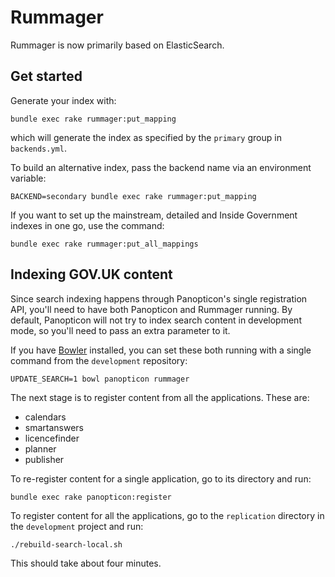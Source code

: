 # Rummager

Rummager is now primarily based on ElasticSearch.

## Get started

Generate your index with:

    bundle exec rake rummager:put_mapping

which will generate the index as specified by the `primary` group in `backends.yml`.

To build an alternative index, pass the backend name via an environment variable:

    BACKEND=secondary bundle exec rake rummager:put_mapping

If you want to set up the mainstream, detailed and Inside Government indexes in
one go, use the command:

    bundle exec rake rummager:put_all_mappings

## Indexing GOV.UK content

Since search indexing happens through Panopticon's single registration API,
you'll need to have both Panopticon and Rummager running. By default, Panopticon
will not try to index search content in development mode, so you'll need to pass
an extra parameter to it.

If you have [Bowler](https://github.com/JordanHatch/bowler) installed, you can
set these both running with a single command from the `development` repository:

    UPDATE_SEARCH=1 bowl panopticon rummager

The next stage is to register content from all the applications. These are:

  * calendars
  * smartanswers
  * licencefinder
  * planner
  * publisher

To re-register content for a single application, go to its directory and run:

    bundle exec rake panopticon:register

To register content for all the applications, go to the `replication` directory
in the `development` project and run:

    ./rebuild-search-local.sh

This should take about four minutes.
